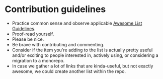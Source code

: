 # Contribution guidelines

* Practice common sense and observe applicable [Awesome List Guidelines](https://github.com/sindresorhus/awesome/blob/main/contributing.md).
* Proof-read yourself.
* Please be nice.
* Be brave with contributing and commenting.
* Consider if the item you're adding to the list is actually pretty useful and/or exciting to people interested in, actively using, or considering a migration to a monorepo.
* In case we gather a lot of links that are kinda-useful, but not exactly awesome, we could create another list within the repo.
